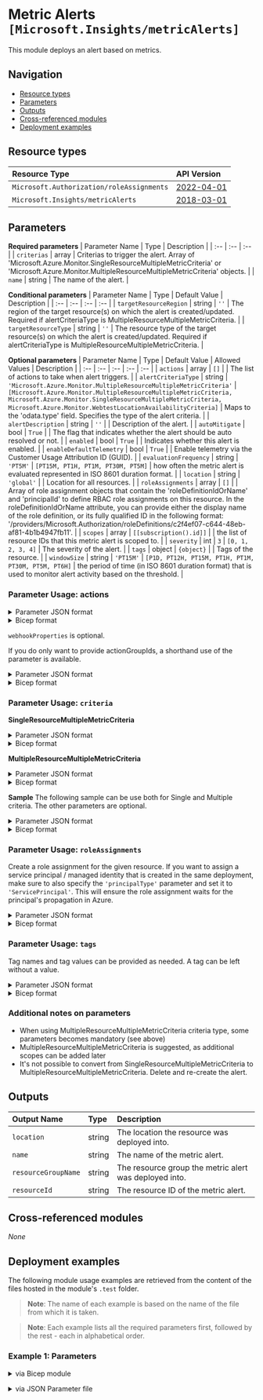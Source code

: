 # Metric Alerts `[Microsoft.Insights/metricAlerts]`

This module deploys an alert based on metrics.

## Navigation

- [Resource types](#Resource-types)
- [Parameters](#Parameters)
- [Outputs](#Outputs)
- [Cross-referenced modules](#Cross-referenced-modules)
- [Deployment examples](#Deployment-examples)

## Resource types

| Resource Type | API Version |
| :-- | :-- |
| `Microsoft.Authorization/roleAssignments` | [2022-04-01](https://docs.microsoft.com/en-us/azure/templates/Microsoft.Authorization/2022-04-01/roleAssignments) |
| `Microsoft.Insights/metricAlerts` | [2018-03-01](https://docs.microsoft.com/en-us/azure/templates/Microsoft.Insights/2018-03-01/metricAlerts) |

## Parameters

**Required parameters**
| Parameter Name | Type | Description |
| :-- | :-- | :-- |
| `criterias` | array | Criterias to trigger the alert. Array of 'Microsoft.Azure.Monitor.SingleResourceMultipleMetricCriteria' or 'Microsoft.Azure.Monitor.MultipleResourceMultipleMetricCriteria' objects. |
| `name` | string | The name of the alert. |

**Conditional parameters**
| Parameter Name | Type | Default Value | Description |
| :-- | :-- | :-- | :-- |
| `targetResourceRegion` | string | `''` | The region of the target resource(s) on which the alert is created/updated. Required if alertCriteriaType is MultipleResourceMultipleMetricCriteria. |
| `targetResourceType` | string | `''` | The resource type of the target resource(s) on which the alert is created/updated. Required if alertCriteriaType is MultipleResourceMultipleMetricCriteria. |

**Optional parameters**
| Parameter Name | Type | Default Value | Allowed Values | Description |
| :-- | :-- | :-- | :-- | :-- |
| `actions` | array | `[]` |  | The list of actions to take when alert triggers. |
| `alertCriteriaType` | string | `'Microsoft.Azure.Monitor.MultipleResourceMultipleMetricCriteria'` | `[Microsoft.Azure.Monitor.MultipleResourceMultipleMetricCriteria, Microsoft.Azure.Monitor.SingleResourceMultipleMetricCriteria, Microsoft.Azure.Monitor.WebtestLocationAvailabilityCriteria]` | Maps to the 'odata.type' field. Specifies the type of the alert criteria. |
| `alertDescription` | string | `''` |  | Description of the alert. |
| `autoMitigate` | bool | `True` |  | The flag that indicates whether the alert should be auto resolved or not. |
| `enabled` | bool | `True` |  | Indicates whether this alert is enabled. |
| `enableDefaultTelemetry` | bool | `True` |  | Enable telemetry via the Customer Usage Attribution ID (GUID). |
| `evaluationFrequency` | string | `'PT5M'` | `[PT15M, PT1H, PT1M, PT30M, PT5M]` | how often the metric alert is evaluated represented in ISO 8601 duration format. |
| `location` | string | `'global'` |  | Location for all resources. |
| `roleAssignments` | array | `[]` |  | Array of role assignment objects that contain the 'roleDefinitionIdOrName' and 'principalId' to define RBAC role assignments on this resource. In the roleDefinitionIdOrName attribute, you can provide either the display name of the role definition, or its fully qualified ID in the following format: '/providers/Microsoft.Authorization/roleDefinitions/c2f4ef07-c644-48eb-af81-4b1b4947fb11'. |
| `scopes` | array | `[[subscription().id]]` |  | the list of resource IDs that this metric alert is scoped to. |
| `severity` | int | `3` | `[0, 1, 2, 3, 4]` | The severity of the alert. |
| `tags` | object | `{object}` |  | Tags of the resource. |
| `windowSize` | string | `'PT15M'` | `[P1D, PT12H, PT15M, PT1H, PT1M, PT30M, PT5M, PT6H]` | the period of time (in ISO 8601 duration format) that is used to monitor alert activity based on the threshold. |


### Parameter Usage: actions

<details>

<summary>Parameter JSON format</summary>

```json
"actions": {
    "value": [
        {
            "actionGroupId": "/subscriptions/xxxxxxxx-xxxx-xxxx-xxxx-xxxxxxxxxxxx/resourceGroups/rgName/providers/microsoft.insights/actiongroups/ActionGroupName",
            "webhookProperties": {}
        }
    ]
}
```

</details>

<details>

<summary>Bicep format</summary>

```bicep
actions: [
    {
        actionGroupId: '/subscriptions/xxxxxxxx-xxxx-xxxx-xxxx-xxxxxxxxxxxx/resourceGroups/rgName/providers/microsoft.insights/actiongroups/ActionGroupName'
        webhookProperties: {}
    }
]
```

</details>
<p>

`webhookProperties` is optional.

If you do only want to provide actionGroupIds, a shorthand use of the parameter is available.

<details>

<summary>Parameter JSON format</summary>

```json
"actions": {
  "value": [
      "/subscriptions/xxxxxxxx-xxxx-xxxx-xxxx-xxxxxxxxxxxx/resourceGroups/rgName/providers/microsoft.insights/actiongroups/actionGroupName"
  ]
}
```

</details>


<details>

<summary>Bicep format</summary>

```bicep


```

</details>

### Parameter Usage: `criteria`

**SingleResourceMultipleMetricCriteria**


<details>

<summary>Parameter JSON format</summary>

```json
{
    "criterionType": "string",
    "dimensions": [],
    "metricName": "string",
    "metricNamespace": "string",
    "name": "string",
    "operator": "string",
    "threshold": "integer",
    "timeAggregation": "string"
}
```

</details>


<details>

<summary>Bicep format</summary>

```bicep
{
    criterionType: 'string'
    dimensions: []
    metricName: 'string'
    metricNamespace: 'string'
    name: 'string'
    operator: 'string'
    threshold: 'integer'
    timeAggregation: 'string'
}
```

</details>
<p>

**MultipleResourceMultipleMetricCriteria**

<details>

<summary>Parameter JSON format</summary>

```json
{
  "criterionType": "string",
  "dimensions": [],
  "metricName": "string",
  "metricNamespace": "string",
  "name": "string",
  "operator": "string",
  "threshold": "integer",
  "timeAggregation": "string",
  "alertSensitivity": "string",
  "failingPeriods": {
    "minFailingPeriodsToAlert": "integer",
    "numberOfEvaluationPeriods": "integer"
  },
  "ignoreDataBefore": "string"
}
```

</details>


<details>

<summary>Bicep format</summary>

```bicep
{
    criterionType: 'string'
    dimensions: []
    metricName: 'string'
    metricNamespace: 'string'
    name: 'string'
    operator: 'string'
    threshold: 'integer'
    timeAggregation: 'string'
    alertSensitivity: 'string'
    failingPeriods: {
        minFailingPeriodsToAlert: 'integer'
        numberOfEvaluationPeriods: 'integer'
    }
    ignoreDataBefore: 'string'
}
```

</details>
<p>

**Sample**
The following sample can be use both for Single and Multiple criteria. The other parameters are optional.

<details>

<summary>Parameter JSON format</summary>

```json
"criterias":{
  "value": [
    {
      "criterionType": "StaticThresholdCriterion",
      "metricName": "Percentage CPU",
      "metricNamespace": "microsoft.compute/virtualmachines",
      "name": "HighCPU",
      "operator": "GreaterThan",
      "threshold": "90",
      "timeAggregation": "Average"
    }
  ]
}
```

</details>

<details>

<summary>Bicep format</summary>

```bicep
criterias: [
    {
      criterionType: 'StaticThresholdCriterion'
      metricName: 'Percentage CPU'
      metricNamespace: 'microsoft.compute/virtualmachines'
      name: 'HighCPU'
      operator: 'GreaterThan'
      threshold: '90'
      timeAggregation: 'Average'
    }
]
```

</details>
<p>

### Parameter Usage: `roleAssignments`

Create a role assignment for the given resource. If you want to assign a service principal / managed identity that is created in the same deployment, make sure to also specify the `'principalType'` parameter and set it to `'ServicePrincipal'`. This will ensure the role assignment waits for the principal's propagation in Azure.

<details>

<summary>Parameter JSON format</summary>

```json
"roleAssignments": {
    "value": [
        {
            "roleDefinitionIdOrName": "Reader",
            "description": "Reader Role Assignment",
            "principalIds": [
                "12345678-1234-1234-1234-123456789012", // object 1
                "78945612-1234-1234-1234-123456789012" // object 2
            ]
        },
        {
            "roleDefinitionIdOrName": "/providers/Microsoft.Authorization/roleDefinitions/c2f4ef07-c644-48eb-af81-4b1b4947fb11",
            "principalIds": [
                "12345678-1234-1234-1234-123456789012" // object 1
            ],
            "principalType": "ServicePrincipal"
        }
    ]
}
```

</details>

<details>

<summary>Bicep format</summary>

```bicep
roleAssignments: [
    {
        roleDefinitionIdOrName: 'Reader'
        description: 'Reader Role Assignment'
        principalIds: [
            '12345678-1234-1234-1234-123456789012' // object 1
            '78945612-1234-1234-1234-123456789012' // object 2
        ]
    }
    {
        roleDefinitionIdOrName: '/providers/Microsoft.Authorization/roleDefinitions/c2f4ef07-c644-48eb-af81-4b1b4947fb11'
        principalIds: [
            '12345678-1234-1234-1234-123456789012' // object 1
        ]
        principalType: 'ServicePrincipal'
    }
]
```

</details>
<p>

### Parameter Usage: `tags`

Tag names and tag values can be provided as needed. A tag can be left without a value.

<details>

<summary>Parameter JSON format</summary>

```json
"tags": {
    "value": {
        "Environment": "Non-Prod",
        "Contact": "test.user@testcompany.com",
        "PurchaseOrder": "1234",
        "CostCenter": "7890",
        "ServiceName": "DeploymentValidation",
        "Role": "DeploymentValidation"
    }
}
```

</details>

<details>

<summary>Bicep format</summary>

```bicep
tags: {
    Environment: 'Non-Prod'
    Contact: 'test.user@testcompany.com'
    PurchaseOrder: '1234'
    CostCenter: '7890'
    ServiceName: 'DeploymentValidation'
    Role: 'DeploymentValidation'
}
```

</details>
<p>

### Additional notes on parameters

- When using MultipleResourceMultipleMetricCriteria criteria type, some parameters becomes mandatory (see above)
- MultipleResourceMultipleMetricCriteria is suggested, as additional scopes can be added later
- It's not possible to convert from SingleResourceMultipleMetricCriteria to MultipleResourceMultipleMetricCriteria. Delete and re-create the alert.

## Outputs

| Output Name | Type | Description |
| :-- | :-- | :-- |
| `location` | string | The location the resource was deployed into. |
| `name` | string | The name of the metric alert. |
| `resourceGroupName` | string | The resource group the metric alert was deployed into. |
| `resourceId` | string | The resource ID of the metric alert. |

## Cross-referenced modules

_None_

## Deployment examples

The following module usage examples are retrieved from the content of the files hosted in the module's `.test` folder.
   >**Note**: The name of each example is based on the name of the file from which it is taken.

   >**Note**: Each example lists all the required parameters first, followed by the rest - each in alphabetical order.

<h3>Example 1: Parameters</h3>

<details>

<summary>via Bicep module</summary>

```bicep
module metricAlerts './Microsoft.Insights/metricAlerts/deploy.bicep' = {
  name: '${uniqueString(deployment().name)}-MetricAlerts'
  params: {
    // Required parameters
    criterias: [
      {
        criterionType: 'StaticThresholdCriterion'
        metricName: 'Percentage CPU'
        metricNamespace: 'microsoft.compute/virtualmachines'
        name: 'HighCPU'
        operator: 'GreaterThan'
        threshold: '90'
        timeAggregation: 'Average'
      }
    ]
    name: '<<namePrefix>>-az-ma-x-001'
    // Non-required parameters
    actions: [
      '/subscriptions/<<subscriptionId>>/resourceGroups/validation-rg/providers/microsoft.insights/actiongroups/adp-<<namePrefix>>-az-ag-x-001'
    ]
    alertCriteriaType: 'Microsoft.Azure.Monitor.MultipleResourceMultipleMetricCriteria'
    roleAssignments: [
      {
        principalIds: [
          '<<deploymentSpId>>'
        ]
        roleDefinitionIdOrName: 'Reader'
      }
    ]
    targetResourceRegion: 'westeurope'
    targetResourceType: 'microsoft.compute/virtualmachines'
    windowSize: 'PT15M'
  }
}
```

</details>
<p>

<details>

<summary>via JSON Parameter file</summary>

```json
{
  "$schema": "https://schema.management.azure.com/schemas/2019-04-01/deploymentParameters.json#",
  "contentVersion": "1.0.0.0",
  "parameters": {
    // Required parameters
    "criterias": {
      "value": [
        {
          "criterionType": "StaticThresholdCriterion",
          "metricName": "Percentage CPU",
          "metricNamespace": "microsoft.compute/virtualmachines",
          "name": "HighCPU",
          "operator": "GreaterThan",
          "threshold": "90",
          "timeAggregation": "Average"
        }
      ]
    },
    "name": {
      "value": "<<namePrefix>>-az-ma-x-001"
    },
    // Non-required parameters
    "actions": {
      "value": [
        "/subscriptions/<<subscriptionId>>/resourceGroups/validation-rg/providers/microsoft.insights/actiongroups/adp-<<namePrefix>>-az-ag-x-001"
      ]
    },
    "alertCriteriaType": {
      "value": "Microsoft.Azure.Monitor.MultipleResourceMultipleMetricCriteria"
    },
    "roleAssignments": {
      "value": [
        {
          "principalIds": [
            "<<deploymentSpId>>"
          ],
          "roleDefinitionIdOrName": "Reader"
        }
      ]
    },
    "targetResourceRegion": {
      "value": "westeurope"
    },
    "targetResourceType": {
      "value": "microsoft.compute/virtualmachines"
    },
    "windowSize": {
      "value": "PT15M"
    }
  }
}
```

</details>
<p>
